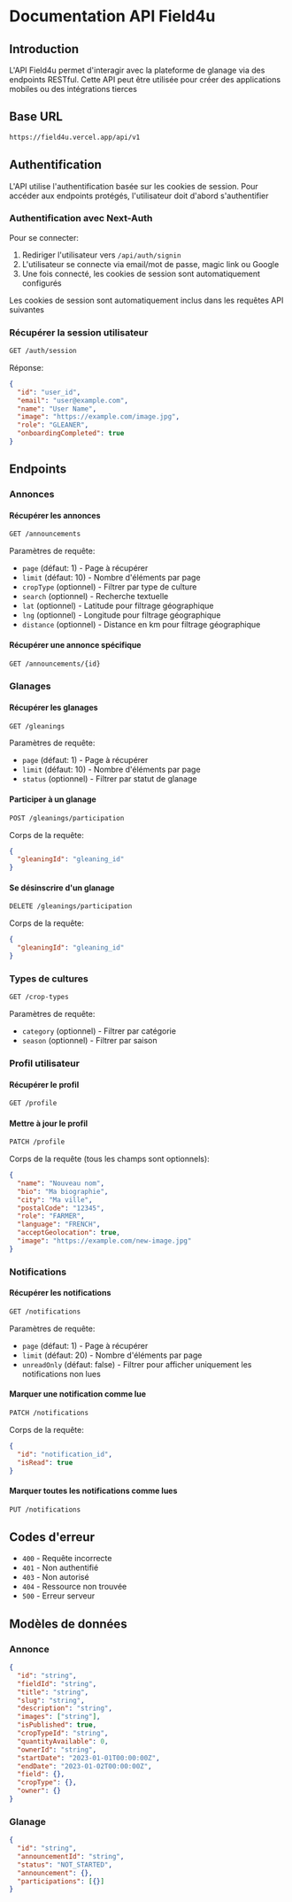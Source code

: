 # Documentation API Field4u

## Introduction

L'API Field4u permet d'interagir avec la plateforme de glanage via des endpoints RESTful. Cette API peut être utilisée pour créer des applications mobiles ou des intégrations tierces

## Base URL

```bash
https://field4u.vercel.app/api/v1
```

## Authentification

L'API utilise l'authentification basée sur les cookies de session. Pour accéder aux endpoints protégés, l'utilisateur doit d'abord s'authentifier

### Authentification avec Next-Auth

Pour se connecter:

1. Rediriger l'utilisateur vers `/api/auth/signin`
2. L'utilisateur se connecte via email/mot de passe, magic link ou Google
3. Une fois connecté, les cookies de session sont automatiquement configurés

Les cookies de session sont automatiquement inclus dans les requêtes API suivantes

### Récupérer la session utilisateur

```bash
GET /auth/session
```

Réponse:

```json
{
  "id": "user_id",
  "email": "user@example.com",
  "name": "User Name",
  "image": "https://example.com/image.jpg",
  "role": "GLEANER",
  "onboardingCompleted": true
}
```

## Endpoints

### Annonces

#### Récupérer les annonces

```bash
GET /announcements
```

Paramètres de requête:

- `page` (défaut: 1) - Page à récupérer
- `limit` (défaut: 10) - Nombre d'éléments par page
- `cropType` (optionnel) - Filtrer par type de culture
- `search` (optionnel) - Recherche textuelle
- `lat` (optionnel) - Latitude pour filtrage géographique
- `lng` (optionnel) - Longitude pour filtrage géographique
- `distance` (optionnel) - Distance en km pour filtrage géographique

#### Récupérer une annonce spécifique

```bash
GET /announcements/{id}
```

### Glanages

#### Récupérer les glanages

```bash
GET /gleanings
```

Paramètres de requête:

- `page` (défaut: 1) - Page à récupérer
- `limit` (défaut: 10) - Nombre d'éléments par page
- `status` (optionnel) - Filtrer par statut de glanage

#### Participer à un glanage

```bash
POST /gleanings/participation
```

Corps de la requête:

```json
{
  "gleaningId": "gleaning_id"
}
```

#### Se désinscrire d'un glanage

```bash
DELETE /gleanings/participation
```

Corps de la requête:

```json
{
  "gleaningId": "gleaning_id"
}
```

### Types de cultures

```bash
GET /crop-types
```

Paramètres de requête:

- `category` (optionnel) - Filtrer par catégorie
- `season` (optionnel) - Filtrer par saison

### Profil utilisateur

#### Récupérer le profil

```bash
GET /profile
```

#### Mettre à jour le profil

```bash
PATCH /profile
```

Corps de la requête (tous les champs sont optionnels):

```json
{
  "name": "Nouveau nom",
  "bio": "Ma biographie",
  "city": "Ma ville",
  "postalCode": "12345",
  "role": "FARMER",
  "language": "FRENCH",
  "acceptGeolocation": true,
  "image": "https://example.com/new-image.jpg"
}
```

### Notifications

#### Récupérer les notifications

```bash
GET /notifications
```

Paramètres de requête:

- `page` (défaut: 1) - Page à récupérer
- `limit` (défaut: 20) - Nombre d'éléments par page
- `unreadOnly` (défaut: false) - Filtrer pour afficher uniquement les notifications non lues

#### Marquer une notification comme lue

```bash
PATCH /notifications
```

Corps de la requête:

```json
{
  "id": "notification_id",
  "isRead": true
}
```

#### Marquer toutes les notifications comme lues

```bash
PUT /notifications
```

## Codes d'erreur

- `400` - Requête incorrecte
- `401` - Non authentifié
- `403` - Non autorisé
- `404` - Ressource non trouvée
- `500` - Erreur serveur

## Modèles de données

### Annonce

```json
{
  "id": "string",
  "fieldId": "string",
  "title": "string",
  "slug": "string",
  "description": "string",
  "images": ["string"],
  "isPublished": true,
  "cropTypeId": "string",
  "quantityAvailable": 0,
  "ownerId": "string",
  "startDate": "2023-01-01T00:00:00Z",
  "endDate": "2023-01-02T00:00:00Z",
  "field": {},
  "cropType": {},
  "owner": {}
}
```

### Glanage

```json
{
  "id": "string",
  "announcementId": "string",
  "status": "NOT_STARTED",
  "announcement": {},
  "participations": [{}]
}
```
